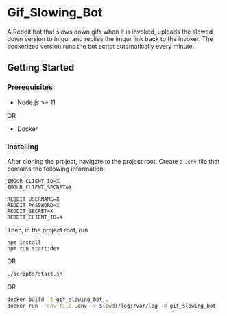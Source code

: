 # Gif_Slowing_Bot
A Reddit bot that slows down gifs when it is invoked, uploads the slowed down version to imgur and replies the imgur link back to the invoker. The dockerized version runs the bot script automatically every minute.

## Getting Started

### Prerequisites

- Node.js >= 11

OR

- Docker


### Installing

After cloning the project, navigate to the project root. Create a `.env` file that contains the following information:
```
IMGUR_CLIENT_ID=X
IMGUR_CLIENT_SECRET=X

REDDIT_USERNAME=X
REDDIT_PASSWORD=X
REDDIT_SECRET=X
REDDIT_CLIENT_ID=X
```

Then, in the project root, run
```
npm install
npm run start:dev
```

OR

```bash
./scripts/start.sh
```

OR

```bash
docker build -t gif_slowing_bot .
docker run --env-file .env -v $(pwd)/log:/var/log -d gif_slowing_bot
```
